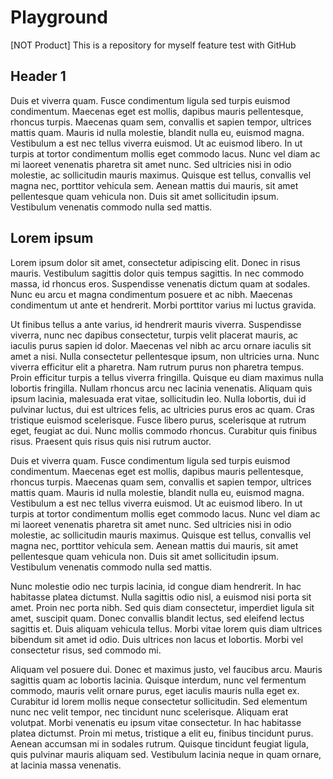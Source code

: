 # Playground
[NOT Product] This is a repository for myself feature test with GitHub


## <a id="fine-header-1"></a>Header 1

Duis et viverra quam. Fusce condimentum ligula sed turpis euismod condimentum. Maecenas eget est mollis, dapibus mauris pellentesque, rhoncus turpis. Maecenas quam sem, convallis et sapien tempor, ultrices mattis quam. Mauris id nulla molestie, blandit nulla eu, euismod magna. Vestibulum a est nec tellus viverra euismod. Ut ac euismod libero. In ut turpis at tortor condimentum mollis eget commodo lacus. Nunc vel diam ac mi laoreet venenatis pharetra sit amet nunc. Sed ultricies nisi in odio molestie, ac sollicitudin mauris maximus. Quisque est tellus, convallis vel magna nec, porttitor vehicula sem. Aenean mattis dui mauris, sit amet pellentesque quam vehicula non. Duis sit amet sollicitudin ipsum. Vestibulum venenatis commodo nulla sed mattis.


## <a id="fine-lorem-ipsum"></a>Lorem ipsum

Lorem ipsum dolor sit amet, consectetur adipiscing elit. Donec in risus mauris. Vestibulum sagittis dolor quis tempus sagittis. In nec commodo massa, id rhoncus eros. Suspendisse venenatis dictum quam at sodales. Nunc eu arcu et magna condimentum posuere et ac nibh. Maecenas condimentum ut ante et hendrerit. Morbi porttitor varius mi luctus gravida.

Ut finibus tellus a ante varius, id hendrerit mauris viverra. Suspendisse viverra, nunc nec dapibus consectetur, turpis velit placerat mauris, ac iaculis purus sapien id dolor. Maecenas vel nibh ac arcu ornare iaculis sit amet a nisi. Nulla consectetur pellentesque ipsum, non ultricies urna. Nunc viverra efficitur elit a pharetra. Nam rutrum purus non pharetra tempus. Proin efficitur turpis a tellus viverra fringilla. Quisque eu diam maximus nulla lobortis fringilla. Nullam rhoncus arcu nec lacinia venenatis. Aliquam quis ipsum lacinia, malesuada erat vitae, sollicitudin leo. Nulla lobortis, dui id pulvinar luctus, dui est ultrices felis, ac ultricies purus eros ac quam. Cras tristique euismod scelerisque. Fusce libero purus, scelerisque at rutrum eget, feugiat ac dui. Nunc mollis commodo rhoncus. Curabitur quis finibus risus. Praesent quis risus quis nisi rutrum auctor.

Duis et viverra quam. Fusce condimentum ligula sed turpis euismod condimentum. Maecenas eget est mollis, dapibus mauris pellentesque, rhoncus turpis. Maecenas quam sem, convallis et sapien tempor, ultrices mattis quam. Mauris id nulla molestie, blandit nulla eu, euismod magna. Vestibulum a est nec tellus viverra euismod. Ut ac euismod libero. In ut turpis at tortor condimentum mollis eget commodo lacus. Nunc vel diam ac mi laoreet venenatis pharetra sit amet nunc. Sed ultricies nisi in odio molestie, ac sollicitudin mauris maximus. Quisque est tellus, convallis vel magna nec, porttitor vehicula sem. Aenean mattis dui mauris, sit amet pellentesque quam vehicula non. Duis sit amet sollicitudin ipsum. Vestibulum venenatis commodo nulla sed mattis.

Nunc molestie odio nec turpis lacinia, id congue diam hendrerit. In hac habitasse platea dictumst. Nulla sagittis odio nisl, a euismod nisi porta sit amet. Proin nec porta nibh. Sed quis diam consectetur, imperdiet ligula sit amet, suscipit quam. Donec convallis blandit lectus, sed eleifend lectus sagittis et. Duis aliquam vehicula tellus. Morbi vitae lorem quis diam ultrices bibendum sit amet id odio. Duis ultrices non lacus et lobortis. Morbi vel consectetur risus, sed commodo mi.

Aliquam vel posuere dui. Donec et maximus justo, vel faucibus arcu. Mauris sagittis quam ac lobortis lacinia. Quisque interdum, nunc vel fermentum commodo, mauris velit ornare purus, eget iaculis mauris nulla eget ex. Curabitur id lorem mollis neque consectetur sollicitudin. Sed elementum nunc nec velit tempor, nec tincidunt nunc scelerisque. Aliquam erat volutpat. Morbi venenatis eu ipsum vitae consectetur. In hac habitasse platea dictumst. Proin mi metus, tristique a elit eu, finibus tincidunt purus. Aenean accumsan mi in sodales rutrum. Quisque tincidunt feugiat ligula, quis pulvinar mauris aliquam sed. Vestibulum lacinia neque in quam ornare, at lacinia massa venenatis.

